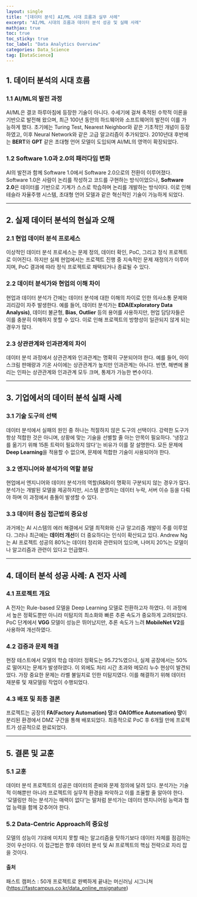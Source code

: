 ```yaml
---
layout: single
title: "[데이터 분석] AI/ML 시대 흐름과 실무 사례"
excerpt: "AI/ML 시대의 흐름과 데이터 분석 성공 및 실패 사례"
mathjax: true
toc: true
toc_sticky: true
toc_label: "Data Analytics Overview"
categories: Data_Science
tag: [DataScience]
---
```


## 1. 데이터 분석의 시대 흐름

### 1.1 AI/ML의 발전 과정
AI/ML은 결코 하루아침에 등장한 기술이 아니다. 수세기에 걸쳐 축적된 수학적 이론을 기반으로 발전해 왔으며, 최근 100년 동안의 하드웨어와 소프트웨어의 발전이 이를 가능하게 했다. 초기에는 Turing Test, Nearest Neighbor와 같은 기초적인 개념이 등장하였고, 이후 Neural Network와 같은 고급 알고리즘이 추가되었다. 2010년대 후반에는 **BERT**와 **GPT** 같은 초대형 언어 모델이 도입되며 AI/ML의 영역이 확장되었다.

### 1.2 Software 1.0과 2.0의 패러다임 변화
AI의 발전과 함께 Software 1.0에서 Software 2.0으로의 전환이 이루어졌다. Software 1.0은 사람이 논리를 작성하고 코드를 구현하는 방식이었으나, **Software 2.0**은 데이터를 기반으로 기계가 스스로 학습하며 논리를 개발하는 방식이다. 이로 인해 테슬라 자율주행 시스템, 초대형 언어 모델과 같은 혁신적인 기술이 가능하게 되었다.

---

## 2. 실제 데이터 분석의 현실과 오해

### 2.1 현업 데이터 분석 프로세스
이상적인 데이터 분석 프로세스는 문제 정의, 데이터 확인, PoC, 그리고 정식 프로젝트로 이어진다. 하지만 실제 현업에서는 프로젝트 진행 중 지속적인 문제 재정의가 이루어지며, PoC 결과에 따라 정식 프로젝트로 채택되거나 종료될 수 있다.

### 2.2 데이터 분석가와 현업의 이해 차이
현업과 데이터 분석가 간에는 데이터 분석에 대한 이해의 차이로 인한 의사소통 문제와 괴리감이 자주 발생한다. 예를 들어, 데이터 분석가는 **EDA(Exploratory Data Analysis)**, 데이터 불균형, **Bias**, **Outlier** 등의 용어를 사용하지만, 현업 담당자들은 이를 충분히 이해하지 못할 수 있다. 이로 인해 프로젝트의 방향성이 일관되지 않게 되는 경우가 많다.

### 2.3 상관관계와 인과관계의 차이
데이터 분석 과정에서 상관관계와 인과관계는 명확히 구분되어야 한다. 예를 들어, 아이스크림 판매량과 기온 사이에는 상관관계가 높지만 인과관계는 아니다. 반면, 해변에 몰리는 인파는 상관관계와 인과관계 모두 크며, 통제가 가능한 변수이다.

---

## 3. 기업에서의 데이터 분석 실패 사례

### 3.1 기술 도구의 선택
데이터 분석에서 실패의 원인 중 하나는 적절하지 않은 도구의 선택이다. 강력한 도구가 항상 적합한 것은 아니며, 상황에 맞는 기술을 선별할 줄 아는 안목이 필요하다. '냉장고를 옮기기 위해 15톤 트럭이 필요하지 않다'는 비유가 이를 잘 설명한다. 모든 문제에 **Deep Learning**을 적용할 수 없으며, 문제에 적합한 기술이 사용되어야 한다.

### 3.2 엔지니어와 분석가의 역할 분담
현업에서 엔지니어와 데이터 분석가의 역할(R&R)이 명확히 구분되지 않는 경우가 많다. 분석가는 개발된 모델을 제공하지만, 시스템 운영자는 데이터 누락, 서버 이슈 등을 다뤄야 하며 이 과정에서 충돌이 발생할 수 있다.

### 3.3 데이터 중심 접근법의 중요성
과거에는 AI 시스템의 에러 해결에서 모델 최적화와 신규 알고리즘 개발이 주를 이루었다. 그러나 최근에는 **데이터 개선**이 더 중요하다는 인식이 확산되고 있다. Andrew Ng는 AI 프로젝트 성공의 80%는 데이터 정리와 관련되어 있으며, 나머지 20%는 모델이나 알고리즘과 관련이 있다고 언급했다.

---

## 4. 데이터 분석 성공 사례: A 전자 사례

### 4.1 프로젝트 개요
A 전자는 Rule-based 모델을 Deep Learning 모델로 전환하고자 하였다. 이 과정에서 높은 정확도뿐만 아니라 미탐지의 최소화와 빠른 추론 속도가 중요하게 고려되었다. PoC 단계에서 **VGG** 모델이 성능은 뛰어났지만, 추론 속도가 느려 **MobileNet V2**를 사용하여 개선하였다.

### 4.2 검증과 문제 해결
현장 테스트에서 모델의 학습 데이터 정확도는 95.72%였으나, 실제 공장에서는 50%로 떨어지는 문제가 발생하였다. 이 외에도 처리 시간 초과와 메모리 누수 현상이 발견되었다. 가장 중요한 문제는 라벨 불일치로 인한 미탐지였다. 이를 해결하기 위해 데이터 재분류 및 재모델링 작업이 수행되었다.

### 4.3 배포 및 최종 결론
프로젝트는 공장의 **FA(Factory Automation) 망**과 **OA(Office Automation) 망**이 분리된 환경에서 DMZ 구간을 통해 배포되었다. 최종적으로 PoC 후 6개월 만에 프로젝트가 성공적으로 완료되었다.

---

## 5. 결론 및 교훈

### 5.1 교훈
데이터 분석 프로젝트의 성공은 데이터의 준비와 문제 정의에 달려 있다. 분석가는 기술적 이해뿐만 아니라 프로젝트의 실무적 환경을 파악하고 이를 조율할 줄 알아야 한다. '모델링만 하는 분석가는 매력이 없다'는 말처럼 분석가는 데이터 엔지니어링 능력과 협업 능력을 함께 갖추어야 한다.

### 5.2 Data-Centric Approach의 중요성
모델의 성능이 기대에 미치지 못할 때는 알고리즘을 탓하기보다 데이터 자체를 점검하는 것이 우선이다. 이 접근법은 향후 데이터 분석 및 AI 프로젝트의 핵심 전략으로 자리 잡을 것이다.


#### 출처
패스트 캠퍼스 : 50개 프로젝트로 완벽하게 끝내는 머신러닝 시그니쳐 (https://fastcampus.co.kr/data_online_msignature)